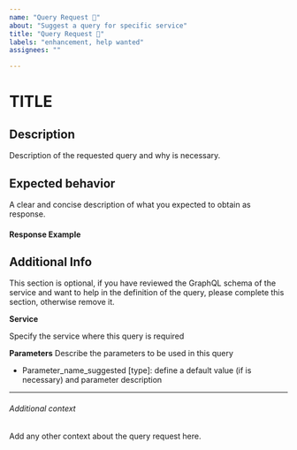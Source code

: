 ```yaml
---
name: "Query Request 🔧"
about: "Suggest a query for specific service"
title: "Query Request 🔧"
labels: "enhancement, help wanted"
assignees: ""

---
```


# TITLE

## Description

Description of the requested query and why is necessary.

## Expected behavior

A clear and concise description of what you expected to obtain as response. 

#### Response Example

<!-- Add an example of expected json response -->



## Additional Info

This section is optional, if you have reviewed the GraphQL schema of the service and want to help in the definition of the query, please complete this section, otherwise remove it.

**Service**

Specify the service where this query is required

**Parameters**
Describe the parameters to be used in this query

- Parameter_name_suggested [type]: define a default value (if is necessary) and parameter description

---

###### Additional context

Add any other context about the query request here.
